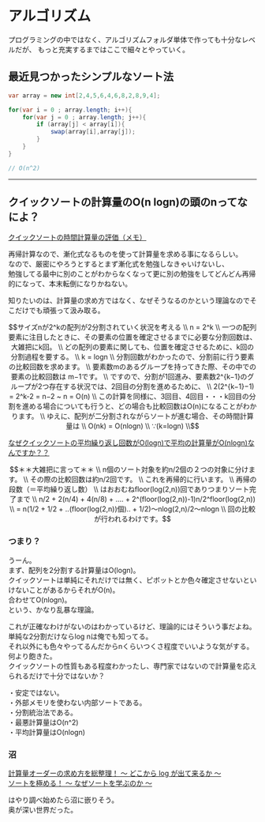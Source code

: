 # アルゴリズム

プログラミングの中ではなく、アルゴリズムフォルダ単体で作っても十分なレベルだが、
もっと充実するまではここで細々とやっていく。

## 最近見つかったシンプルなソート法

``` C#
var array = new int[2,4,5,6,4,6,8,2,8,9,4];

for(var i = 0 ; array.length; i++){
    for(var j = 0 ; array.length; j++){
        if (array[j] < array[i]){
            swap(array[i],array[j]);
        }
    }
}

// O(n^2)
```

---

## クイックソートの計算量のO(n logn)の頭のnってなによ？

[クイックソートの時間計算量の評価（メモ）](https://qiita.com/warper/items/ae769e105862bfa25310)  

再帰計算なので、漸化式なるものを使って計算量を求める事になるらしい。  
なので、厳密にやろうとするとまず漸化式を勉強しなきゃいけないし、  
勉強してる最中に別のことがわからなくなって更に別の勉強をしてどんどん再帰的になって、本末転倒になりかねない。  

知りたいのは、計算量の求め方ではなく、なぜそうなるのかという理論なのでそこだけでも頑張って汲み取る。  

``` math
サイズnが2^kの配列が2分割されていく状況を考える  \\

n = 2^k  \\

一つの配列要素に注目したときに、その要素の位置を確定させるまでに必要な分割回数は、大雑把にk回。  \\
どの配列の要素に関しても、位置を確定させるために、k回の分割過程を要する。  \\

k = logn  \\

分割回数がわかったので、分割前に行う要素の比較回数を求めます。  \\
要素数mのあるグループを持ってきた際、その中での要素の比較回数は m−1です。  \\

ですので、分割が1回進み、要素数2^{k−1}のグループが2つ存在する状況では、2回目の分割を進めるために、  \\

2(2^{k−1}−1) = 2^k-2 =  n−2 ~ n = O(n) \\

この計算を同様に、3回目、4回目・・・k回目の分割を進める場合についても行うと、どの場合も比較回数はO(n)になることがわかります。  \\
ゆえに、配列が二分割されながらソートが進む場合、その時間計算量は  \\

O(nk) = O(nlogn)  \\
∵(k=logn)  \\
```

[なぜクイックソートの平均繰り返し回数がO(logn)で平均の計算量がO(nlogn)なんですか？？](https://detail.chiebukuro.yahoo.co.jp/qa/question_detail/q12159958462?__ysp=6KiI566X6YePLOOCr%2BOCpOODg%2BOCr%2BOCveODvOODiA%3D%3D)  

``` math
＊＊大雑把に言って＊＊ \\
n個のソート対象を約n/2個の２つの対象に分けます。 \\
その際の比較回数は約n/2回です。  \\
これを再帰的に行います。  \\
再帰の段数（＝平均繰り返し数）  \\
はおおむねfloor(log(2,n))回でありつまりソート完了まで  \\

n/2 + 2(n/4) + 4(n/8) + .... + 2^(floor(log(2,n))-1)n/2^floor(log(2,n))  \\
= n(1/2 + 1/2 + ..(floor(log(2,n))個).. + 1/2)～nlog(2,n)/2～nlogn  \\

回の比較が行われるわけです。
```

### つまり？

うーん。  
まず、配列を2分割する計算量はO(logn)。  
クイックソートは単純にそれだけでは無く、ピボットとか色々確定させないといけないことがあるからそれがO(n)。  
合わせてO(nlogn)。  
という、かなり乱暴な理論。  

これが正確なわけがないのはわかっているけど、理論的にはそういう事だよね。  
単純な2分割だけならlog nは俺でも知ってる。  
それ以外にも色々やってるんだからnくらいつくさ程度でいいような気がする。  
何より飽きた。  
クイックソートの性質もある程度わかったし、専門家ではないので計算量を応えられるだけで十分ではないか？  

・安定ではない。  
・外部メモリを使わない内部ソートである。  
・分割統治法である。  
・最悪計算量はO(n^2)  
・平均計算量はO(nlogn)  

### 沼

[計算量オーダーの求め方を総整理！ 〜 どこから log が出て来るか 〜](https://qiita.com/drken/items/872ebc3a2b5caaa4a0d0)  
[ソートを極める！ 〜 なぜソートを学ぶのか 〜](https://qiita.com/drken/items/44c60118ab3703f7727f#6-1-%E3%82%AF%E3%82%A4%E3%83%83%E3%82%AF%E3%82%BD%E3%83%BC%E3%83%88%E3%81%AE%E8%A8%88%E7%AE%97%E9%87%8F)  

はやり調べ始めたら沼に嵌りそう。  
奥が深い世界だった。  
